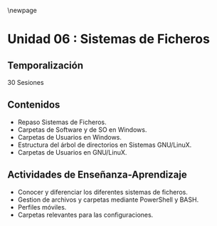 \newpage 

# Unidad 06 : Sistemas de Ficheros

## Temporalización

30 Sesiones

## Contenidos

* Repaso Sistemas de Ficheros.
* Carpetas de Software y de SO en Windows.
* Carpetas de Usuarios en Windows.
* Estructura del árbol de directorios en Sistemas GNU/LinuX.
* Carpetas de Usuarios en GNU/LinuX.


## Actividades de Enseñanza-Aprendizaje

* Conocer y diferenciar los diferentes sistemas de ficheros.
* Gestion de archivos y carpetas mediante PowerShell y BASH.
* Perfiles móviles.
* Carpetas relevantes para las configuraciones.
